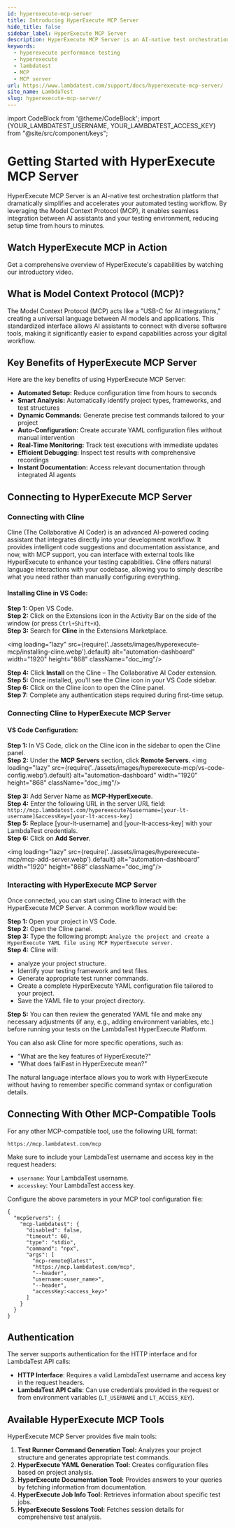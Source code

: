 ```yaml
---
id: hyperexecute-mcp-server
title: Introducing HyperExecute MCP Server
hide_title: false
sidebar_label: HyperExecute MCP Server
description: HyperExecute MCP Server is an AI-native test orchestration platform that dramatically simplifies and accelerates your automated testing workflow.
keywords:
  - hyperexecute performance testing
  - hyperexecute
  - lambdatest
  - MCP
  - MCP server
url: https://www.lambdatest.com/support/docs/hyperexecute-mcp-server/
site_name: LambdaTest
slug: hyperexecute-mcp-server/
---
```


import CodeBlock from '@theme/CodeBlock';
import {YOUR_LAMBDATEST_USERNAME, YOUR_LAMBDATEST_ACCESS_KEY} from "@site/src/component/keys";

<script type="application/ld+json"
      dangerouslySetInnerHTML={{ __html: JSON.stringify({
       "@context": "https://schema.org",
        "@type": "BreadcrumbList",
        "itemListElement": [{
          "@type": "ListItem",
          "position": 1,
          "name": "Home",
          "item": "https://www.lambdatest.com"
        },{
          "@type": "ListItem",
          "position": 2,
          "name": "Support",
          "item": "https://www.lambdatest.com/support/docs/"
        },{
          "@type": "ListItem",
          "position": 3,
          "name": "Languages and Framework",
          "item": "https://www.lambdatest.com/support/docs/hyperexecute-mcp-server/"
        }]
      })
    }}
></script>

# Getting Started with HyperExecute MCP Server
HyperExecute MCP Server is an AI-native test orchestration platform that dramatically simplifies and accelerates your automated testing workflow. By leveraging the Model Context Protocol (MCP), it enables seamless integration between AI assistants and your testing environment, reducing setup time from hours to minutes.

## Watch HyperExecute MCP in Action​

Get a comprehensive overview of HyperExecute's capabilities by watching our introductory video.

<div className="ytframe"> 
<div className="youtube" data-embed="tLe5VPcGDxs">
    <div className="play-button"></div>
</div>
</div>

## What is Model Context Protocol (MCP)?

The Model Context Protocol (MCP) acts like a "USB-C for AI integrations," creating a universal language between AI models and applications. This standardized interface allows AI assistants to connect with diverse software tools, making it significantly easier to expand capabilities across your digital workflow.

## Key Benefits of HyperExecute MCP Server

Here are the key benefits of using HyperExecute MCP Server:

- **Automated Setup:** Reduce configuration time from hours to seconds
- **Smart Analysis:** Automatically identify project types, frameworks, and test structures
- **Dynamic Commands:** Generate precise test commands tailored to your project
- **Auto-Configuration:** Create accurate YAML configuration files without manual intervention
- **Real-Time Monitoring:** Track test executions with immediate updates
- **Efficient Debugging:** Inspect test results with comprehensive recordings
- **Instant Documentation:** Access relevant documentation through integrated AI agents

## Connecting to HyperExecute MCP Server

### Connecting with Cline
Cline (The Collaborative AI Coder) is an advanced AI-powered coding assistant that integrates directly into your development workflow. It provides intelligent code suggestions and documentation assistance, and now, with MCP support, you can interface with external tools like HyperExecute to enhance your testing capabilities. Cline offers natural language interactions with your codebase, allowing you to simply describe what you need rather than manually configuring everything.

#### Installing Cline in VS Code:

**Step 1:** Open VS Code.<br />
**Step 2:** Click on the Extensions icon in the Activity Bar on the side of the window (or press `Ctrl+Shift+X`).<br />
**Step 3:** Search for **Cline** in the Extensions Marketplace.

<img loading="lazy" src={require('../assets/images/hyperexecute-mcp/installing-cline.webp').default} alt="automation-dashboard"  width="1920" height="868" className="doc_img"/>

**Step 4:** Click **Install** on the Cline – The Collaborative AI Coder extension.<br />
**Step 5:** Once installed, you'll see the Cline icon in your VS Code sidebar.<br />
**Step 6:** Click on the Cline icon to open the Cline panel.<br />
**Step 7:** Complete any authentication steps required during first-time setup.

### Connecting Cline to HyperExecute MCP Server

#### VS Code Configuration:

**Step 1:** In VS Code, click on the Cline icon in the sidebar to open the Cline panel.<br />
**Step 2:** Under the **MCP Servers** section, click **Remote Servers**.
<img loading="lazy" src={require('../assets/images/hyperexecute-mcp/vs-code-config.webp').default} alt="automation-dashboard"  width="1920" height="868" className="doc_img"/>

**Step 3:** Add Server Name as **MCP-HyperExecute**.<br />
**Step 4:** Enter the following URL in the server URL field: `http://mcp.lambdatest.com/hyperexecute?&username=[your-lt-username]&accessKey=[your-lt-access-key]` <br />
**Step 5:** Replace [your-lt-username] and [your-lt-access-key] with your LambdaTest credentials. <br />
**Step 6:** Click on **Add Server**. 

<img loading="lazy" src={require('../assets/images/hyperexecute-mcp/mcp-add-server.webp').default} alt="automation-dashboard"  width="1920" height="868" className="doc_img"/>

### Interacting with HyperExecute MCP Server

Once connected, you can start using Cline to interact with the HyperExecute MCP Server. A common workflow would be:

**Step 1:** Open your project in VS Code.<br />
**Step 2:** Open the Cline panel.<br />
**Step 3:** Type the following prompt: `Analyze the project and create a HyperExecute YAML file using MCP HyperExecute server.`<br />
**Step 4:** Cline will:
- analyze your project structure.
- Identify your testing framework and test files.
- Generate appropriate test runner commands.
- Create a complete HyperExecute YAML configuration file tailored to your project.
- Save the YAML file to your project directory.<br />

**Step 5:** You can then review the generated YAML file and make any necessary adjustments (if any, e.g., adding environment variables, etc.) before running your tests on the LambdaTest HyperExecute Platform.

You can also ask Cline for more specific operations, such as:

- "What are the key features of HyperExecute?"
- "What does failFast in HyperExecute mean?"

The natural language interface allows you to work with HyperExecute without having to remember specific command syntax or configuration details.

## Connecting With Other MCP-Compatible Tools

For any other MCP-compatible tool, use the following URL format:

```
https://mcp.lambdatest.com/mcp
```

Make sure to include your LambdaTest username and access key in the request headers:

* `username`: Your LambdaTest username.
* `accesskey`: Your LambdaTest access key.

Configure the above parameters in your MCP tool configuration file:

```
{
  "mcpServers": {
    "mcp-lambdatest": {
      "disabled": false,
      "timeout": 60,
      "type": "stdio",
      "command": "npx",
      "args": [
        "mcp-remote@latest",
        "https://mcp.lambdatest.com/mcp",
        "--header",
        "username:<user_name>",
        "--header",
        "accessKey:<access_key>"
      ]
    }
  }
}
```


## Authentication

The server supports authentication for the HTTP interface and for LambdaTest API calls:

* **HTTP Interface**: Requires a valid LambdaTest username and access key in the request headers.
* **LambdaTest API Calls**: Can use credentials provided in the request or from environment variables (`LT_USERNAME` and `LT_ACCESS_KEY`).



## Available HyperExecute MCP Tools

HyperExecute MCP Server provides five main tools:

1. **Test Runner Command Generation Tool:** Analyzes your project structure and generates appropriate test commands.
2. **HyperExecute YAML Generation Tool:** Creates configuration files based on project analysis.
3. **HyperExecute Documentation Tool:** Provides answers to your queries by fetching information from documentation.
4. **HyperExecute Job Info Tool:** Retrieves information about specific test jobs.
5. **HyperExecute Sessions Tool:** Fetches session details for comprehensive test analysis.
